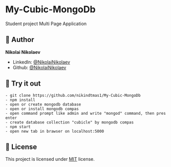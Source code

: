 # My-Cubic-MongoDb
 Student project
Multi Page Application

## 👨 Author

**Nikolai Nikolaev**

- LinkedIn: [@NikolaiNikolaev](https://www.linkedin.com/in/nikolay-nikolaev-4555631a7/)
- Github: [@NikolaiNikolaev](https://github.com/nikindtmas1)

## :eyes: Try it out

```
- git clone https://github.com/nikindtmas1/My-Cubic-MongoDb
- npm install
- open or create mongodb database
- open or install mongodb compas
- open command prompt like admin and write "mongod" command, then pres enter
- create database collection "cubicle" by mongodb compas
- npm start
- open new tab in brawser on localhost:5000
```

## :pencil: License

This project is licensed under [MIT](https://opensource.org/licenses/MIT) license.
